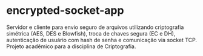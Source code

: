 # encrypted-socket-app
Servidor e cliente para envio seguro de arquivos utilizando criptografia simétrica (AES, DES e Blowfish), troca de chaves segura (EC e DH), autenticação de usuário com hash de senha e comunicação via socket TCP. Projeto acadêmico para a disciplina de Criptografia.
